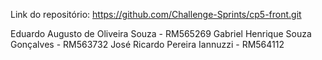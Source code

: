 Link do repositório: https://github.com/Challenge-Sprints/cp5-front.git 

Eduardo Augusto de Oliveira Souza - RM565269
Gabriel Henrique Souza Gonçalves - RM563732
José Ricardo Pereira Iannuzzi - RM564112